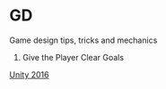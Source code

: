 # GD
Game design tips, tricks and mechanics

1. Give the Player Clear Goals

[Unity 2016](https://www.youtube.com/watch?v=aC3c_pcWwIQ&ab_channel=Unity)
